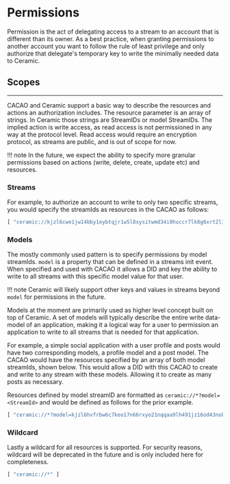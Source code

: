 # Permissions

Permission is the act of delegating access to a stream to an account that is different than its owner. As a best practice, when granting permissions to another account you want to follow the rule of least privilege and only authorize that delegate's temporary key to write the minimally needed data to Ceramic. 

## Scopes

---

CACAO and Ceramic support a basic way to describe the resources and actions an authorization includes. The resource parameter is an array of strings. In Ceramic those strings are StreamIDs or model StreamIDs. The implied action is write access, as read access is not permissioned in any way at the protocol level. Read access would require an encryption protocol, as streams are public, and is out of scope for now. 

!!! note
    In the future, we expect the ability to specify more granular permissions based on actions (write, delete, create, update etc) and resources.

### Streams

For example, to authorize an account to write to only two specific streams, you would specify the streamIds as resources in the CACAO as follows:

```jsx
[ "ceramic://kjzl6cwe1jw14bby1eybtqjr1w5l8xysitwmd34i8huccr7lk8g6xrt2l1c1ngn", "ceramic://kjzl6cwe1jw1476bbp2a0lg8gcmk9zj1xjanpg6dooc3golyb2fnmwmg0p6ane3"]
```

### Models

The mostly commonly used pattern is to specify permissions by model streamIds. `model` is a property that can be defined in a streams init event. When specified and used with CACAO it allows a DID and key the ability to write to all streams with this specific model value for that user. 

!!! note
    Ceramic will likely support other keys and values in streams beyond `model` for permissions in the future.


Models at the moment are primarily used as higher level concept built on top of Ceramic. A set of models will typically describe the entire write data-model of an application, making it a logical way for a user to permission an application to write to all streams that is needed for that application. 

For example, a simple social application with a user profile and posts would have two corresponding models, a profile model and a post model. The CACAO would have the resources specified by an array of both model streamIds, shown below. This would allow a DID with this CACAO to create and write to any stream with these models. Allowing it to create as many posts as necessary. 

Resources defined by model streamID are formatted as `ceramic://*?model=<StreamId>` and would be defined as follows for the prior example. 

```jsx
[ "ceramic://*?model=kjzl6hvfrbw6c7keo17n66rxyo21nqqaa9lh491jz16od43nokz7ksfcvzi6bwc", "ceramic://*?model=kjzl6hvfrbw6c99mdfpjx1z3fue7sesgua6gsl1vu97229lq56344zu9bawnf96"]
```

### Wildcard

Lastly a wildcard for all resources is supported. For security reasons, wildcard will be deprecated in the future and is only included here for completeness. 

```jsx
[ "ceramic://*" ]
```